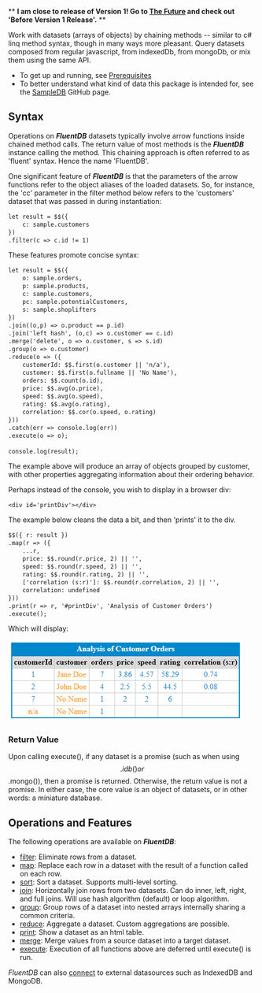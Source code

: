 ** **I am close to release of Version 1!  Go to [The Future](https://github.com/paulwilcox/FluentDB/wiki/The-Future) and check out 'Before Version 1 Release'.** **

Work with datasets (arrays of objects) by chaining methods -- similar to c# linq method syntax, though in many ways more pleasant. Query datasets composed from regular javascript, from indexedDb, from mongoDb, or mix them using the same API. 

- To get up and running, see [Prerequisites](https://github.com/paulwilcox/FluentDB/wiki/Prerequisites)
- To better understand what kind of data this package is intended for, see the [SampleDB](https://github.com/paulwilcox/SampleDB) GitHub page.

## Syntax

Operations on **_FluentDB_** datasets typically involve arrow functions inside chained method calls.  The return value of most methods is the **_FluentDB_** instance calling the method.  This chaining approach is often referred to as 'fluent' syntax.  Hence the name 'FluentDB'.

One significant feature of **_FluentDB_** is that the parameters of the arrow functions refer to the object aliases of the loaded datasets.  So, for instance, the 'cc' parameter in the filter method below refers to the 'customers' dataset that was passed in during instantiation: 

    let result = $$({
        c: sample.customers
    })
    .filter(c => c.id != 1) 

These features promote concise syntax:

    let result = $$({
        o: sample.orders,
        p: sample.products,
        c: sample.customers,
        pc: sample.potentialCustomers,
        s: sample.shoplifters 
    })
    .join((o,p) => o.product == p.id)
    .join('left hash', (o,c) => o.customer == c.id)
    .merge('delete', o => o.customer, s => s.id)
    .group(o => o.customer) 
    .reduce(o => ({
        customerId: $$.first(o.customer || 'n/a'), 
        customer: $$.first(o.fullname || 'No Name'),
        orders: $$.count(o.id), 
        price: $$.avg(o.price),
        speed: $$.avg(o.speed),
        rating: $$.avg(o.rating),
        correlation: $$.cor(o.speed, o.rating)
    }))
    .catch(err => console.log(err))
    .execute(o => o);

    console.log(result);

The example above will produce an array of objects grouped by customer, with other properties aggregating information about their ordering behavior. 

Perhaps instead of the console, you wish to display in a browser div:

    <div id='printDiv'></div>

The example below cleans the data a bit, and then 'prints' it to the div.

    $$({ r: result })
    .map(r => ({
        ...r,
        price: $$.round(r.price, 2) || '',
        speed: $$.round(r.speed, 2) || '',
        rating: $$.round(r.rating, 2) || '',
        ['correlation (s:r)']: $$.round(r.correlation, 2) || '',
        correlation: undefined
    }))
    .print(r => r, '#printDiv', 'Analysis of Customer Orders')
    .execute();

Which will display:

![Results](https://github.com/paulwilcox/FluentDB/blob/master/images/AnalysisOfOrders.png)

### Return Value

Upon calling execute(), if any dataset is a promise (such as when using $$.idb() or $$.mongo()), then a promise is returned.  Otherwise, the return value is not a promise.  In either case, the core value is an object of datasets, or in other words: a miniature database.  

## Operations and Features

The following operations are available on **_FluentDB_**:

* [filter](https://github.com/paulwilcox/FluentDB/wiki/Using-filter()): Eliminate rows from a dataset. 
* [map](https://github.com/paulwilcox/FluentDB/wiki/Using-map()): Replace each row in a dataset with the result of a function called on each row. 
* [sort](https://github.com/paulwilcox/FluentDB/wiki/Using-sort()): Sort a dataset.  Supports multi-level sorting.
* [join](https://github.com/paulwilcox/FluentDB/wiki/Using-join()): Horizontally join rows from two datasets.  Can do inner, left, right, and full joins. Will use hash algorithm (default) or loop algorithm.
* [group](https://github.com/paulwilcox/FluentDB/wiki/Using-group()): Group rows of a dataset into nested arrays internally sharing a common criteria.
* [reduce](https://github.com/paulwilcox/FluentDB/wiki/Using-reduce()-and-reducer()): Aggregate a dataset.  Custom aggregations are possible.
* [print](https://github.com/paulwilcox/FluentDB/wiki/Using-print()): Show a dataset as an html table. 
* [merge](https://github.com/paulwilcox/FluentDB/wiki/Using-merge()): Merge values from a source dataset into a target dataset.  
* [execute](https://github.com/paulwilcox/FluentDB/wiki/Using-execute()): Execution of all functions above are deferred until execute() is run.

_FluentDB_ can also [connect](https://github.com/paulwilcox/FluentDB/wiki/Using-dbConnectors-and-dsGetters) to external datasources such as IndexedDB and MongoDB.
